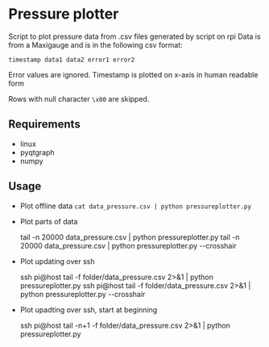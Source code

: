 Pressure plotter
================
Script to plot pressure data from .csv files generated by script on rpi
Data is from a Maxigauge and is in the following csv format:

    timestamp data1 data2 error1 error2

Error values are ignored. Timestamp is plotted on x-axis in human readable form

Rows with null character `\x00` are skipped.


Requirements
------------
* linux
* pyqtgraph
* numpy

Usage
-----
- Plot offline data `cat data_pressure.csv | python pressureplotter.py`


- Plot parts of data

    tail -n 20000 data_pressure.csv | python pressureplotter.py
    tail -n 20000 data_pressure.csv | python pressureplotter.py --crosshair

- Plot updating over ssh

    ssh pi@host tail -f folder/data_pressure.csv 2>&1 | python pressureplotter.py
    ssh pi@host tail -f folder/data_pressure.csv 2>&1 | python pressureplotter.py --crosshair

- Plot upadting over ssh, start at beginning

    ssh pi@host tail -n+1 -f folder/data_pressure.csv 2>&1 | python pressureplotter.py

